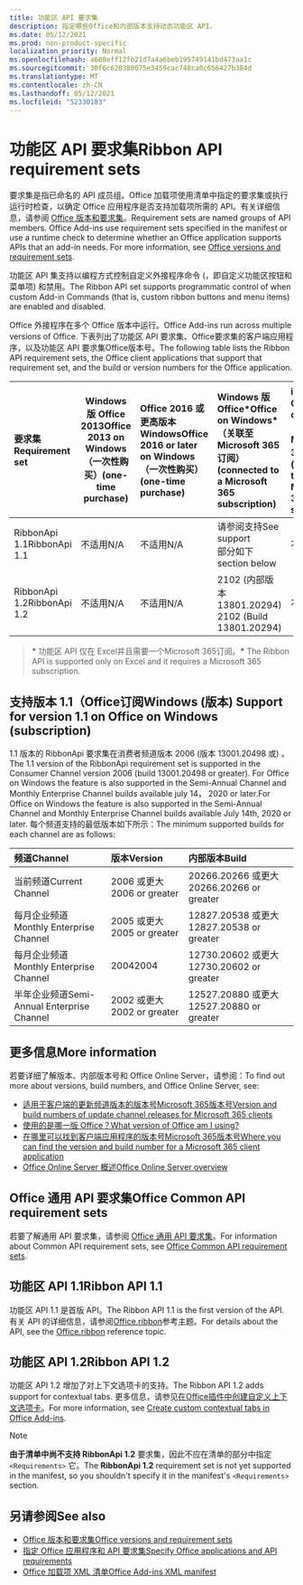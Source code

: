 ```yaml
---
title: 功能区 API 要求集
description: 指定哪些Office和内部版本支持动态功能区 API。
ms.date: 05/12/2021
ms.prod: non-product-specific
localization_priority: Normal
ms.openlocfilehash: a608eff12fb21d7a4a6beb195749141bd473aa1c
ms.sourcegitcommit: 30f6c620380075e3459cac748ca0c656427b384d
ms.translationtype: MT
ms.contentlocale: zh-CN
ms.lasthandoff: 05/12/2021
ms.locfileid: "52330183"
---
```

# <a name="ribbon-api-requirement-sets"></a><span data-ttu-id="138b8-103">功能区 API 要求集</span><span class="sxs-lookup"><span data-stu-id="138b8-103">Ribbon API requirement sets</span></span>

<span data-ttu-id="138b8-p101">要求集是指已命名的 API 成员组。Office 加载项使用清单中指定的要求集或执行运行时检查，以确定 Office 应用程序是否支持加载项所需的 API。有关详细信息，请参阅 [Office 版本和要求集](../../develop/office-versions-and-requirement-sets.md)。</span><span class="sxs-lookup"><span data-stu-id="138b8-p101">Requirement sets are named groups of API members. Office Add-ins use requirement sets specified in the manifest or use a runtime check to determine whether an Office application supports APIs that an add-in needs. For more information, see [Office versions and requirement sets](../../develop/office-versions-and-requirement-sets.md).</span></span>

<span data-ttu-id="138b8-107">功能区 API 集支持以编程方式控制自定义外接程序命令 (，即自定义功能区按钮和菜单项) 和禁用。</span><span class="sxs-lookup"><span data-stu-id="138b8-107">The Ribbon API set supports programmatic control of when custom Add-in Commands (that is, custom ribbon buttons and menu items) are enabled and disabled.</span></span>

<span data-ttu-id="138b8-108">Office 外接程序在多个 Office 版本中运行。</span><span class="sxs-lookup"><span data-stu-id="138b8-108">Office Add-ins run across multiple versions of Office.</span></span> <span data-ttu-id="138b8-109">下表列出了功能区 API 要求集、Office要求集的客户端应用程序，以及功能区 API 要求集Office版本号。</span><span class="sxs-lookup"><span data-stu-id="138b8-109">The following table lists the Ribbon API requirement sets, the Office client applications that support that requirement set, and the build or version numbers for the Office application.</span></span>

|  <span data-ttu-id="138b8-110">要求集</span><span class="sxs-lookup"><span data-stu-id="138b8-110">Requirement set</span></span>  | <span data-ttu-id="138b8-111">Windows 版 Office 2013</span><span class="sxs-lookup"><span data-stu-id="138b8-111">Office 2013 on Windows</span></span><br><span data-ttu-id="138b8-112">（一次性购买）</span><span class="sxs-lookup"><span data-stu-id="138b8-112">(one-time purchase)</span></span> | <span data-ttu-id="138b8-113">Office 2016 或更高版本Windows</span><span class="sxs-lookup"><span data-stu-id="138b8-113">Office 2016 or later on Windows</span></span><br><span data-ttu-id="138b8-114">（一次性购买）</span><span class="sxs-lookup"><span data-stu-id="138b8-114">(one-time purchase)</span></span>   | <span data-ttu-id="138b8-115">Windows 版 Office\*</span><span class="sxs-lookup"><span data-stu-id="138b8-115">Office on Windows\*</span></span><br><span data-ttu-id="138b8-116">（关联至 Microsoft 365 订阅）</span><span class="sxs-lookup"><span data-stu-id="138b8-116">(connected to a Microsoft 365 subscription)</span></span> |  <span data-ttu-id="138b8-117">iPad 版 Office</span><span class="sxs-lookup"><span data-stu-id="138b8-117">Office on iPad</span></span><br><span data-ttu-id="138b8-118">（关联至 Microsoft 365 订阅）</span><span class="sxs-lookup"><span data-stu-id="138b8-118">(connected to a Microsoft 365 subscription)</span></span>  |  <span data-ttu-id="138b8-119">Mac 版 Office\*</span><span class="sxs-lookup"><span data-stu-id="138b8-119">Office on Mac\*</span></span><br><span data-ttu-id="138b8-120">（关联至 Microsoft 365 订阅）</span><span class="sxs-lookup"><span data-stu-id="138b8-120">(connected to a Microsoft 365 subscription)</span></span>  | <span data-ttu-id="138b8-121">Office 网页版\*</span><span class="sxs-lookup"><span data-stu-id="138b8-121">Office on the web\*</span></span>  |  <span data-ttu-id="138b8-122">Office Online Server</span><span class="sxs-lookup"><span data-stu-id="138b8-122">Office Online Server</span></span>  |
|:-----|-----|:-----|:-----|:-----|:-----|:-----|:-----|
| <span data-ttu-id="138b8-123">RibbonApi 1.1</span><span class="sxs-lookup"><span data-stu-id="138b8-123">RibbonApi 1.1</span></span>  | <span data-ttu-id="138b8-124">不适用</span><span class="sxs-lookup"><span data-stu-id="138b8-124">N/A</span></span> | <span data-ttu-id="138b8-125">不适用</span><span class="sxs-lookup"><span data-stu-id="138b8-125">N/A</span></span> | <span data-ttu-id="138b8-126">请参阅支持</span><span class="sxs-lookup"><span data-stu-id="138b8-126">See support</span></span><br><span data-ttu-id="138b8-127">部分如下</span><span class="sxs-lookup"><span data-stu-id="138b8-127">section below</span></span> | <span data-ttu-id="138b8-128">不适用</span><span class="sxs-lookup"><span data-stu-id="138b8-128">N/A</span></span> | <span data-ttu-id="138b8-129">16.38</span><span class="sxs-lookup"><span data-stu-id="138b8-129">16.38</span></span> | <span data-ttu-id="138b8-130">2020 年 11 月</span><span class="sxs-lookup"><span data-stu-id="138b8-130">November, 2020</span></span> | <span data-ttu-id="138b8-131">不适用</span><span class="sxs-lookup"><span data-stu-id="138b8-131">N/A</span></span>|
| <span data-ttu-id="138b8-132">RibbonApi 1.2</span><span class="sxs-lookup"><span data-stu-id="138b8-132">RibbonApi 1.2</span></span>  | <span data-ttu-id="138b8-133">不适用</span><span class="sxs-lookup"><span data-stu-id="138b8-133">N/A</span></span> | <span data-ttu-id="138b8-134">不适用</span><span class="sxs-lookup"><span data-stu-id="138b8-134">N/A</span></span> | <span data-ttu-id="138b8-135">2102 (内部版本 13801.20294) </span><span class="sxs-lookup"><span data-stu-id="138b8-135">2102 (Build 13801.20294)</span></span> | <span data-ttu-id="138b8-136">不适用</span><span class="sxs-lookup"><span data-stu-id="138b8-136">N/A</span></span> | <span data-ttu-id="138b8-137">即将推出</span><span class="sxs-lookup"><span data-stu-id="138b8-137">coming soon</span></span> | <span data-ttu-id="138b8-138">2021 年 5 月</span><span class="sxs-lookup"><span data-stu-id="138b8-138">May, 2021</span></span> | <span data-ttu-id="138b8-139">不适用</span><span class="sxs-lookup"><span data-stu-id="138b8-139">N/A</span></span>|

> <span data-ttu-id="138b8-140">**&#42;** 功能区 API 仅在 Excel并且需要一个Microsoft 365订阅。</span><span class="sxs-lookup"><span data-stu-id="138b8-140">**&#42;** The Ribbon API is supported only on Excel and it requires a Microsoft 365 subscription.</span></span>

## <a name="support-for-version-11-on-office-on-windows-subscription"></a><span data-ttu-id="138b8-141">支持版本 1.1（Office订阅Windows (版本) </span><span class="sxs-lookup"><span data-stu-id="138b8-141">Support for version 1.1 on Office on Windows (subscription)</span></span>

<span data-ttu-id="138b8-142">1.1 版本的 RibbonApi 要求集在消费者频道版本 2006 (版本 13001.20498 或) 。</span><span class="sxs-lookup"><span data-stu-id="138b8-142">The 1.1 version of the RibbonApi requirement set is supported in the Consumer Channel version 2006 (build 13001.20498 or greater).</span></span> <span data-ttu-id="138b8-143">For Office on Windows the feature is also supported in the Semi-Annual Channel and Monthly Enterprise Channel builds available july 14， 2020 or later.</span><span class="sxs-lookup"><span data-stu-id="138b8-143">For Office on Windows the feature is also supported in the Semi-Annual Channel and Monthly Enterprise Channel builds available July 14th, 2020 or later.</span></span> <span data-ttu-id="138b8-144">每个频道支持的最低版本如下所示：</span><span class="sxs-lookup"><span data-stu-id="138b8-144">The minimum supported builds for each channel are as follows:</span></span>  

|<span data-ttu-id="138b8-145">频道</span><span class="sxs-lookup"><span data-stu-id="138b8-145">Channel</span></span> | <span data-ttu-id="138b8-146">版本</span><span class="sxs-lookup"><span data-stu-id="138b8-146">Version</span></span> | <span data-ttu-id="138b8-147">内部版本</span><span class="sxs-lookup"><span data-stu-id="138b8-147">Build</span></span>|
|:-----|:-----|:-----|
|<span data-ttu-id="138b8-148">当前频道</span><span class="sxs-lookup"><span data-stu-id="138b8-148">Current Channel</span></span> | <span data-ttu-id="138b8-149">2006 或更大</span><span class="sxs-lookup"><span data-stu-id="138b8-149">2006 or greater</span></span> | <span data-ttu-id="138b8-150">20266.20266 或更大</span><span class="sxs-lookup"><span data-stu-id="138b8-150">20266.20266 or greater</span></span>|
|<span data-ttu-id="138b8-151">每月企业频道</span><span class="sxs-lookup"><span data-stu-id="138b8-151">Monthly Enterprise Channel</span></span> | <span data-ttu-id="138b8-152">2005 或更大</span><span class="sxs-lookup"><span data-stu-id="138b8-152">2005 or greater</span></span> | <span data-ttu-id="138b8-153">12827.20538 或更大</span><span class="sxs-lookup"><span data-stu-id="138b8-153">12827.20538 or greater</span></span>|
|<span data-ttu-id="138b8-154">每月企业频道</span><span class="sxs-lookup"><span data-stu-id="138b8-154">Monthly Enterprise Channel</span></span> | <span data-ttu-id="138b8-155">2004</span><span class="sxs-lookup"><span data-stu-id="138b8-155">2004</span></span> | <span data-ttu-id="138b8-156">12730.20602 或更大</span><span class="sxs-lookup"><span data-stu-id="138b8-156">12730.20602 or greater</span></span>|
|<span data-ttu-id="138b8-157">半年企业频道</span><span class="sxs-lookup"><span data-stu-id="138b8-157">Semi-Annual Enterprise Channel</span></span> | <span data-ttu-id="138b8-158">2002 或更大</span><span class="sxs-lookup"><span data-stu-id="138b8-158">2002 or greater</span></span> | <span data-ttu-id="138b8-159">12527.20880 或更大</span><span class="sxs-lookup"><span data-stu-id="138b8-159">12527.20880 or greater</span></span>|

## <a name="more-information"></a><span data-ttu-id="138b8-160">更多信息</span><span class="sxs-lookup"><span data-stu-id="138b8-160">More information</span></span>

<span data-ttu-id="138b8-161">若要详细了解版本、内部版本号和 Office Online Server，请参阅：</span><span class="sxs-lookup"><span data-stu-id="138b8-161">To find out more about versions, build numbers, and Office Online Server, see:</span></span>

- [<span data-ttu-id="138b8-162">适用于客户端的更新频道版本的版本号Microsoft 365版本号</span><span class="sxs-lookup"><span data-stu-id="138b8-162">Version and build numbers of update channel releases for Microsoft 365 clients</span></span>](https://support.office.com/article/version-and-build-numbers-of-update-channel-releases-ae942449-1fca-4484-898b-a933ea23def7)
- [<span data-ttu-id="138b8-163">使用的是哪一版 Office？</span><span class="sxs-lookup"><span data-stu-id="138b8-163">What version of Office am I using?</span></span>](https://support.office.com/article/What-version-of-Office-am-I-using-932788b8-a3ce-44bf-bb09-e334518b8b19)
- [<span data-ttu-id="138b8-164">在哪里可以找到客户端应用程序的版本号Microsoft 365版本号</span><span class="sxs-lookup"><span data-stu-id="138b8-164">Where you can find the version and build number for a Microsoft 365 client application</span></span>](https://support.office.com/article/version-and-build-numbers-of-update-channel-releases-ae942449-1fca-4484-898b-a933ea23def7)
- [<span data-ttu-id="138b8-165">Office Online Server 概述</span><span class="sxs-lookup"><span data-stu-id="138b8-165">Office Online Server overview</span></span>](/officeonlineserver/office-online-server-overview)

## <a name="office-common-api-requirement-sets"></a><span data-ttu-id="138b8-166">Office 通用 API 要求集</span><span class="sxs-lookup"><span data-stu-id="138b8-166">Office Common API requirement sets</span></span>

<span data-ttu-id="138b8-167">若要了解通用 API 要求集，请参阅 [Office 通用 API 要求集](office-add-in-requirement-sets.md)。</span><span class="sxs-lookup"><span data-stu-id="138b8-167">For information about Common API requirement sets, see [Office Common API requirement sets](office-add-in-requirement-sets.md).</span></span>

## <a name="ribbon-api-11"></a><span data-ttu-id="138b8-168">功能区 API 1.1</span><span class="sxs-lookup"><span data-stu-id="138b8-168">Ribbon API 1.1</span></span>

<span data-ttu-id="138b8-169">功能区 API 1.1 是首版 API。</span><span class="sxs-lookup"><span data-stu-id="138b8-169">The Ribbon API 1.1 is the first version of the API.</span></span> <span data-ttu-id="138b8-170">有关 API 的详细信息，请参阅[Office.ribbon](/javascript/api/office/office.ribbon)参考主题。</span><span class="sxs-lookup"><span data-stu-id="138b8-170">For details about the API, see the [Office.ribbon](/javascript/api/office/office.ribbon) reference topic.</span></span>

## <a name="ribbon-api-12"></a><span data-ttu-id="138b8-171">功能区 API 1.2</span><span class="sxs-lookup"><span data-stu-id="138b8-171">Ribbon API 1.2</span></span>

<span data-ttu-id="138b8-172">功能区 API 1.2 增加了对上下文选项卡的支持。</span><span class="sxs-lookup"><span data-stu-id="138b8-172">The Ribbon API 1.2 adds support for contextual tabs.</span></span> <span data-ttu-id="138b8-173">更多信息，请参见[在Office插件中创建自定义上下文选项卡](../../design/contextual-tabs.md)。</span><span class="sxs-lookup"><span data-stu-id="138b8-173">For more information, see [Create custom contextual tabs in Office Add-ins](../../design/contextual-tabs.md).</span></span>

> [!NOTE]
> <span data-ttu-id="138b8-174">**由于清单中尚不支持 RibbonApi 1.2** 要求集，因此不应在清单的部分中指定 `<Requirements>` 它。</span><span class="sxs-lookup"><span data-stu-id="138b8-174">The **RibbonApi 1.2** requirement set is not yet supported in the manifest, so you shouldn't specify it in the manifest's `<Requirements>` section.</span></span>

## <a name="see-also"></a><span data-ttu-id="138b8-175">另请参阅</span><span class="sxs-lookup"><span data-stu-id="138b8-175">See also</span></span>

- [<span data-ttu-id="138b8-176">Office 版本和要求集</span><span class="sxs-lookup"><span data-stu-id="138b8-176">Office versions and requirement sets</span></span>](../../develop/office-versions-and-requirement-sets.md)
- [<span data-ttu-id="138b8-177">指定 Office 应用程序和 API 要求集</span><span class="sxs-lookup"><span data-stu-id="138b8-177">Specify Office applications and API requirements</span></span>](../../develop/specify-office-hosts-and-api-requirements.md)
- [<span data-ttu-id="138b8-178">Office 加载项 XML 清单</span><span class="sxs-lookup"><span data-stu-id="138b8-178">Office Add-ins XML manifest</span></span>](../../develop/add-in-manifests.md)

